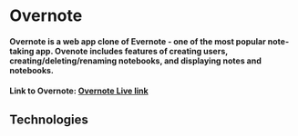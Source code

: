 
<!-- ![alt_text](https://github.com/shinara03/Overnote/tree/master/app/assets/images/readMe/overnote.png) -->

# Overnote 

<!-- ## [Overnote Live link](https://evernote-clone-fsp.herokuapp.com/#/) -->
#### Overnote is a web app clone of Evernote - one of the most popular note-taking app. Ovenote includes features of creating users, creating/deleting/renaming notebooks, and displaying notes and notebooks. 

#### Link to Overnote: [Overnote Live link](https://evernote-clone-fsp.herokuapp.com/#/) 

## Technologies 




 <!-- With the base of Rails for backend and React and Redux for frontend,  -->